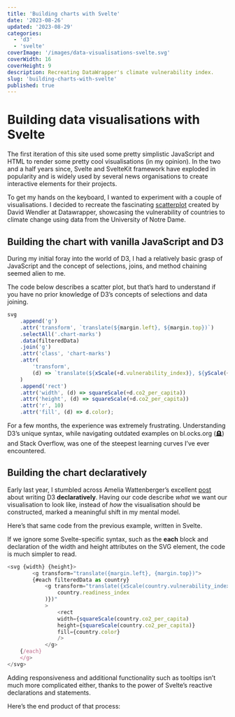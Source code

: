 ```yaml
---
title: 'Building charts with Svelte'
date: '2023-08-26'
updated: '2023-08-29'
categories:
  - 'd3'
  - 'svelte'
coverImage: '/images/data-visualisations-svelte.svg'
coverWidth: 16
coverHeight: 9
description: Recreating DataWrapper's climate vulnerability index.
slug: 'building-charts-with-svelte'
published: true
---
```


<script>
  import Scatterplot from '$lib/components/charts/svelte-charts/Scatterplot.svelte'
//   import Callout from '$lib/components/Callout.svelte'
</script>

# Building data visualisations with Svelte

The first iteration of this site used some pretty simplistic JavaScript and HTML to render some pretty cool visualisations (in my opinion). In the two and a half years since, Svelte and SvelteKit framework have exploded in popularity and is widely used by several news organisations to create interactive elements for their projects.

To get my hands on the keyboard, I wanted to experiment with a couple of visualisations. I decided to recreate the fascinating [scatterplot](https://blog.datawrapper.de/climate-risk-readiness-responsibility/) created by David Wendler at Datawrapper, showcasing the vulnerability of countries to climate change using data from the University of Notre Dame.

<Scatterplot />

## Building the chart with vanilla JavaScript and D3

During my initial foray into the world of D3, I had a relatively basic grasp of JavaScript and the concept of selections, joins, and method chaining seemed alien to me.

The code below describes a scatter plot, but that’s hard to understand if you have no prior knowledge of D3’s concepts of selections and data joining.

<!-- prettier-ignore -->
```js
svg
	.append('g')
	.attr('transform', `translate(${margin.left}, ${margin.top})`)
	.selectAll('.chart-marks')
	.data(filteredData)
	.join('g')
	.attr('class', 'chart-marks')
	.attr(
		'transform',
		(d) => `translate(${xScale(+d.vulnerability_index)}, ${yScale(+d.readiness_index)})`
	)
	.append('rect')
	.attr('width', (d) => squareScale(+d.co2_per_capita))
	.attr('height', (d) => squareScale(+d.co2_per_capita))
	.attr('r', 10)
	.attr('fill', (d) => d.color);
```

For a few months, the experience was extremely frustrating. Understanding D3’s unique syntax, while navigating outdated examples on bl.ocks.org (🪦) and Stack Overflow, was one of the steepest learning curves I’ve ever encountered.

## Building the chart declaratively

Early last year, I stumbled across Amelia Wattenberger’s excellent [post](https://wattenberger.com/blog/react-and-d3) about writing D3 **declaratively**. Having our code describe _what_ we want our visualisation to look like, instead of _how_ the visualisation should be constructed, marked a meaningful shift in my mental model.

Here’s that same code from the previous example, written in Svelte.

If we ignore some Svelte-specific syntax, such as the **each** block and declaration of the width and height attributes on the SVG element, the code is much simpler to read.

```js
<svg {width} {height}>
		<g transform="translate({margin.left}, {margin.top})">
		{#each filteredData as country}
			<g transform="translate({xScale(country.vulnerability_index)}, {yScale(
				country.readiness_index
			)})"
			>
				<rect
				width={squareScale(country.co2_per_capita)
				height={squareScale(country.co2_per_capita)}
				fill={country.color}
				/>
			</g>
	{/each}
	</g>
</svg>
```

Adding responsiveness and additional functionality such as tooltips isn’t much more complicated either, thanks to the power of Svelte’s reactive declarations and statements.

Here’s the end product of that process:

